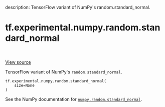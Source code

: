 description: TensorFlow variant of NumPy's random.standard_normal.

<div itemscope itemtype="http://developers.google.com/ReferenceObject">
<meta itemprop="name" content="tf.experimental.numpy.random.standard_normal" />
<meta itemprop="path" content="Stable" />
</div>

# tf.experimental.numpy.random.standard_normal

<!-- Insert buttons and diff -->

<table class="tfo-notebook-buttons tfo-api nocontent" align="left">

</table>

<a target="_blank" class="external" href="/code/stable/tensorflow/python/ops/numpy_ops/np_random.py">View source</a>



TensorFlow variant of NumPy's `random.standard_normal`.

<pre class="devsite-click-to-copy prettyprint lang-py tfo-signature-link">
<code>tf.experimental.numpy.random.standard_normal(
    size=None
)
</code></pre>



<!-- Placeholder for "Used in" -->

See the NumPy documentation for [`numpy.random.standard_normal`](https://numpy.org/doc/1.16/reference/generated/numpy.random.standard_normal.html).